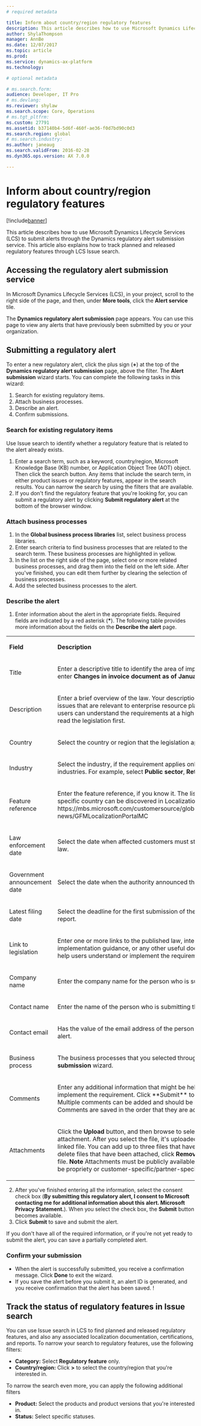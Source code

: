 ```yaml
---
# required metadata

title: Inform about country/region regulatory features
description: This article describes how to use Microsoft Dynamics Lifecycle Services (LCS) to submit alerts through the Localization and translation service. This article also explains how to track planned and released regulatory features through LCS Issue search. 
author: ShylaThompson
manager: AnnBe
ms.date: 12/07/2017
ms.topic: article
ms.prod: 
ms.service: dynamics-ax-platform
ms.technology: 

# optional metadata

# ms.search.form: 
audience: Developer, IT Pro
# ms.devlang: 
ms.reviewer: shylaw
ms.search.scope: Core, Operations
# ms.tgt_pltfrm: 
ms.custom: 27791
ms.assetid: b37140b4-5d6f-460f-ae36-f0d7bd90c0d3
ms.search.region: global
# ms.search.industry: 
ms.author: janeaug
ms.search.validFrom: 2016-02-28
ms.dyn365.ops.version: AX 7.0.0

---
```


# Inform about country/region regulatory features

[!include[banner](../includes/banner.md)]


This article describes how to use Microsoft Dynamics Lifecycle Services (LCS) to submit alerts through the  Dynamics regulatory alert submission service. This article also explains how to track planned and released regulatory features through LCS Issue search. 

Accessing the regulatory alert submission service
-------------------------------------------------

In Microsoft Dynamics Lifecycle Services (LCS), in your project, scroll to the right side of the page, and then, under **More tools**, click the **Alert service** tile. 

The **Dynamics regulatory alert submission** page appears. You can use this page to view any alerts that have previously been submitted by you or your organization.

## Submitting a regulatory alert
To enter a new regulatory alert, click the plus sign (**+**) at the top of the **Dynamics regulatory alert submission** page, above the filter. The **Alert submission** wizard starts. You can complete the following tasks in this wizard:

1.  Search for existing regulatory items.
2.  Attach business processes.
3.  Describe an alert.
4.  Confirm submissions.

### Search for existing regulatory items

Use Issue search to identify whether a regulatory feature that is related to the alert already exists.

1.  Enter a search term, such as a keyword, country/region, Microsoft Knowledge Base (KB) number, or Application Object Tree (AOT) object. Then click the search button. Any items that include the search term, in either product issues or regulatory features, appear in the search results. You can narrow the search by using the filters that are available.
2.  If you don't find the regulatory feature that you're looking for, you can submit a regulatory alert by clicking **Submit regulatory alert** at the bottom of the browser window. 

### Attach business processes

1.  In the **Global business process libraries** list, select business process libraries.
2.  Enter search criteria to find business processes that are related to the search term. These business processes are highlighted in yellow.
3.  In the list on the right side of the page, select one or more related business processes, and drag them into the field on the left side. After you've finished, you can edit them further by clearing the selection of business processes.
4.  Add the selected business processes to the alert. 

### Describe the alert

1.  Enter information about the alert in the appropriate fields. Required fields are indicated by a red asterisk (**\***). The following table provides more information about the fields on the **Describe the alert** page.

<table >
		<tr>
			<td >
			<p><strong>Field</strong></p>
			</td>
			<td >
			<p><strong>Description</strong></p>
			</td>
		</tr>
		<tr>
			<td>
			<p>Title</p>
			</td>
			<td>
			<p>Enter a descriptive title to identify the area of impact. For example, enter <strong>Changes in invoice document as of January 1, 2018</strong>.</p>
			</td>
		</tr>
		<tr>
			<td>
			<p>Description</p>
			</td>
			<td>
			<p>Enter a brief overview of the law. Your description should focus on issues that are relevant to enterprise resource planning (ERP), so that users can understand the requirements at a high level without having to read the legislation first. </p>
			</td>
		</tr>
		<tr>
			<td>
			<p>Country</p>
			</td>
			<td>
			<p>Select the country or region that the legislation applies to. </p>
			</td>
		</tr>
		<tr>
			<td>
			<p>Industry</p>
			</td>
			<td>
			<p>Select the industry, if the requirement applies only to specific industries. For example, select <strong>Public sector</strong>, <strong>Retail</strong>, or <strong>Manufacturing</strong>. </p>             
			</td>
		</tr>
		<tr>
			<td>
			<p>Feature reference</p>
			</td>
			<td>
			<p>Enter the feature reference, if you know it. The list of feature for specific country can be discovered in Localization portal https://mbs.microsoft.com/customersource/global/ax/support/support-news/GFMLocalizationPortalMC </p>
			</td>
		</tr>
		<tr>
			<td>
			<p>Law enforcement date</p>
			</td>
			<td>
			<p>Select the date when affected customers must start to comply with the law.  </p>
			</td>
		</tr>
		<tr>
			<td>
			<p>Government announcement date</p>
			</td>
			<td>
			<p>Select the date when the authority announced the change. </p>
			</td>
		</tr>
		<tr>
			<td>
			<p>Latest filing date</p>
			</td>
			<td>
			<p>Select the deadline for the first submission of the new or changed report.     </p>
			</td>
		</tr>
		<tr>
			<td>
			<p>Link to legislation </p>
			</td>
			<td>
			<p>Enter one or more links to the published law, interpretation guideline, implementation guidance, or any other useful documentation that will help users understand or implement the requirement.</p>
			</td>
		</tr>
        <tr>
			<td>
			<p>Company name</p>
			</td>
			<td>
			<p>Enter the company name for the person who is submitting the alert.         </p>
			</td>
		</tr>
		<tr>
			<td>
			<p>Contact name</p>
			</td>
			<td>
			<p>Enter the name of the person who is submitting the alert.     </p>
			</td>
		</tr>
		<tr>
			<td>
			<p>Contact email</p>
			</td>
			<td>
			<p>Has the value of the email address of the person who is submitting the alert.   </p>
			</td>
		</tr>
		<tr>
			<td>
			<p>Business process</p>
			</td>
			<td>
			<p>The business processes that you selected through the <strong>Alert submission</strong> wizard.</p>
			</td>
		</tr>
		<tr>
			<td>Comments</td>
			<td>
			<p>Enter any additional information that might be help users understand or implement the requirement. Click **Submit** to save your comment. Multiple comments can be added and should be submitted separately. Comments are saved in the order that they are added. </p>
			</td>
		</tr>
		<tr>
			<td> Attachments </td>
			<td> <p>Click the <strong>Upload</strong> button, and then browse to select a file to add as an attachment. After you select the file, it's uploaded and appears as a linked file. You can add up to three files that have a size 5 MB each. To delete files that have been attached, click <strong>Remove</strong> under the title of the file. <strong>Note</strong> Attachments must be publicly available materials. They can't be propriety or customer-specific/partner-specific.</p>
			</td>
		</tr>
</table>

2.  After you've finished entering all the information, select the consent check box (**By submitting this regulatory alert, I consent to Microsoft contacting me for additional information about this alert. Microsoft Privacy Statement.**). When you select the check box, the **Submit** button becomes available.
3.  Click **Submit** to save and submit the alert.

If you don't have all of the required information, or if you're not yet ready to submit the alert, you can save a partially completed alert.

### Confirm your submission

-   When the alert is successfully submitted, you receive a confirmation message. Click **Done** to exit the wizard.
-   If you save the alert before you submit it, an alert ID is generated, and you receive confirmation that the alert has been saved. !

## Track the status of regulatory features in Issue search
You can use Issue search in LCS to find planned and released regulatory features, and also any associated localization documentation, certifications, and reports. To narrow your search to regulatory features, use the following filters:

-   **Category:** Select **Regulatory feature** only.
-   **Country/region:** Click **&gt;** to select the country/region that you're interested in.

To narrow the search even more, you can apply the following additional filters

-   **Product:** Select the products and product versions that you're interested in.
-   **Status:** Select specific statuses.

